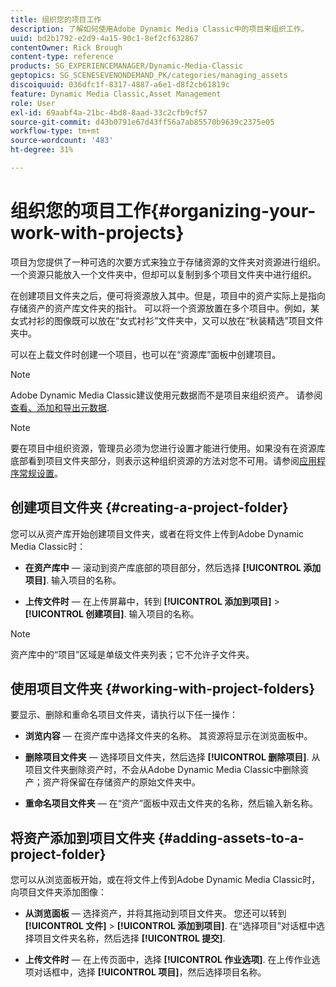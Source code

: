 ```yaml
---
title: 组织您的项目工作
description: 了解如何使用Adobe Dynamic Media Classic中的项目来组织工作。
uuid: bd2b1792-e2d9-4a15-90c1-8ef2cf632867
contentOwner: Rick Brough
content-type: reference
products: SG_EXPERIENCEMANAGER/Dynamic-Media-Classic
geptopics: SG_SCENESEVENONDEMAND_PK/categories/managing_assets
discoiquuid: 036dfc1f-8317-4887-a6e1-d8f2cb61819c
feature: Dynamic Media Classic,Asset Management
role: User
exl-id: 69aabf4a-21bc-4bd8-8aad-33c2cfb9cf57
source-git-commit: d43b0791e67d43ff56a7ab85570b9639c2375e05
workflow-type: tm+mt
source-wordcount: '483'
ht-degree: 31%

---
```


# 组织您的项目工作{#organizing-your-work-with-projects}

项目为您提供了一种可选的次要方式来独立于存储资源的文件夹对资源进行组织。一个资源只能放入一个文件夹中，但却可以复制到多个项目文件夹中进行组织。

在创建项目文件夹之后，便可将资源放入其中。但是，项目中的资产实际上是指向存储资产的资产库文件夹的指针。 可以将一个资源放置在多个项目中。例如，某女式衬衫的图像既可以放在“女式衬衫”文件夹中，又可以放在“秋装精选”项目文件夹中。

可以在上载文件时创建一个项目，也可以在“资源库”面板中创建项目。

>[!NOTE]
>
>Adobe Dynamic Media Classic建议使用元数据而不是项目来组织资产。 请参阅 [查看、添加和导出元数据](viewing-adding-exporting-metadata.md).

>[!NOTE]
>
>要在项目中组织资源，管理员必须为您进行设置才能进行使用。如果没有在资源库底部看到项目文件夹部分，则表示这种组织资源的方法对您不可用。请参阅[应用程序常规设置](application-setup.md#general-settings)。

## 创建项目文件夹 {#creating-a-project-folder}

您可以从资产库开始创建项目文件夹，或者在将文件上传到Adobe Dynamic Media Classic时：

* **在资产库中**  — 滚动到资产库底部的项目部分，然后选择 **[!UICONTROL 添加项目]**. 输入项目的名称。

* **上传文件时**  — 在上传屏幕中，转到 **[!UICONTROL 添加到项目]** > **[!UICONTROL 创建项目]**. 输入项目的名称。

>[!NOTE]
>
>资产库中的“项目”区域是单级文件夹列表；它不允许子文件夹。

## 使用项目文件夹 {#working-with-project-folders}

要显示、删除和重命名项目文件夹，请执行以下任一操作：

* **浏览内容**  — 在资产库中选择文件夹的名称。 其资源将显示在浏览面板中。

* **删除项目文件夹**  — 选择项目文件夹，然后选择 **[!UICONTROL 删除项目]**. 从项目文件夹删除资产时，不会从Adobe Dynamic Media Classic中删除资产；资产将保留在存储资产的原始文件夹中。

* **重命名项目文件夹**  — 在“资产”面板中双击文件夹的名称，然后输入新名称。

## 将资产添加到项目文件夹 {#adding-assets-to-a-project-folder}

您可以从浏览面板开始，或在将文件上传到Adobe Dynamic Media Classic时，向项目文件夹添加图像：

* **从浏览面板**  — 选择资产，并将其拖动到项目文件夹。 您还可以转到 **[!UICONTROL 文件]** > **[!UICONTROL 添加到项目]**. 在“选择项目”对话框中选择项目文件夹名称，然后选择 **[!UICONTROL 提交]**.

* **上传文件时**  — 在上传页面中，选择 **[!UICONTROL 作业选项]**. 在上传作业选项对话框中，选择 **[!UICONTROL 项目]**，然后选择项目名称。
